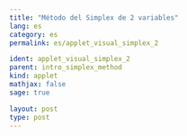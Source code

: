 ```yaml
---
title: "Método del Simplex de 2 variables"
lang: es
category: es
permalink: es/applet_visual_simplex_2

ident: applet_visual_simplex_2
parent: intro_simplex_method
kind: applet
mathjax: false
sage: true

layout: post
type: post
---
```


<div class="sage"><script type="text/x-sage">

@interact
def _(Ain = input_box(default='[[1, 1], [3, 1]]', type = str, label = 'A = '), bin = input_box(default='(1000, 1500)', type = str, label = 'b = '), cin = input_box(default='(10, 5)', type = str, label = 'c = ')):
    A = sage_eval(Ain)
    b = sage_eval(bin)
    c = sage_eval(cin)
    P = InteractiveLPProblem(A, b, c, ["x", "y"], variable_type=">=")
    show(P)
    show(P.plot())
    P = P.standard_form()
    show(P)
    show(P.run_simplex_method())

</script></div>